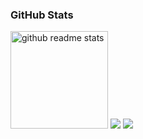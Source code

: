 <!--
**daohuei/daohuei** is a ✨ _special_ ✨ repository because its `README.md` (this file) appears on your GitHub profile.

Here are some ideas to get you started:

- 🔭 I’m currently working on ...
- 🌱 I’m currently learning ...
- 👯 I’m looking to collaborate on ...
- 🤔 I’m looking for help with ...
- 💬 Ask me about ...
- 📫 How to reach me: ...
- 😄 Pronouns: ...
- ⚡ Fun fact: ...
-->

### GitHub Stats

<img src="https://github-readme-stats.vercel.app/api?username=daohuei&count_private=true&show_icons=true&theme=calm" alt="github readme stats" height="156"/>
<img src="https://github-readme-stats.vercel.app/api/top-langs/?username=daohuei&count_private=false&exclude_repo=practice-playground&langs_count=1000&theme=calm&layout=compact"/>
<img src="https://github-readme-stats.vercel.app/api/wakatime?username=daohuei&theme=calm&layout=compact"/>
